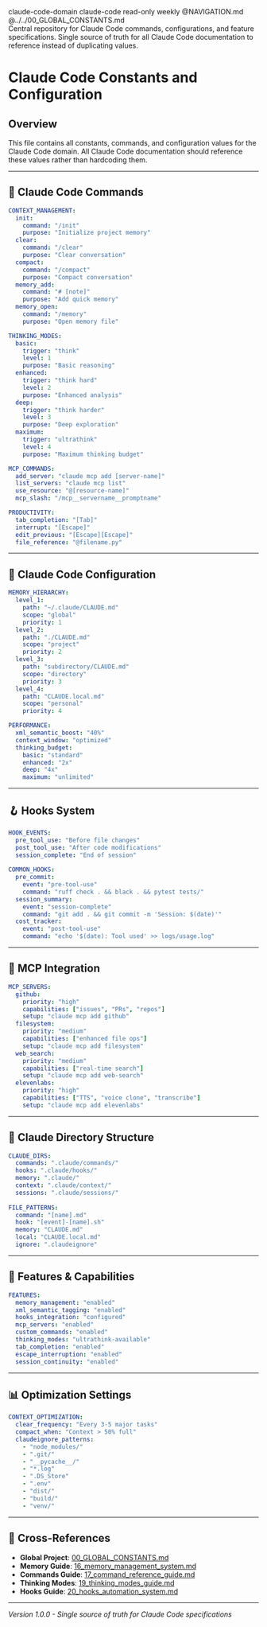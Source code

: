 <document type="constants" version="3.1.0" enhanced="2025-08-11">
  <metadata>
    <title>Claude Code Constants and Configuration</title>
    <scope>claude-code-domain</scope>
    <category>claude-code</category>
    <mutability>read-only</mutability>
    <validation-frequency>weekly</validation-frequency>
    <navigation>
      <index>@NAVIGATION.md</index>
      <related>@../../00_GLOBAL_CONSTANTS.md</related>
    </navigation>
  </metadata>

  <summary>
    Central repository for Claude Code commands, configurations, and feature specifications.
    Single source of truth for all Claude Code documentation to reference instead of duplicating values.
  </summary>
</document>

# Claude Code Constants and Configuration

## Overview

<purpose>
  This file contains all constants, commands, and configuration values for the Claude Code domain.
  All Claude Code documentation should reference these values rather than hardcoding them.
</purpose>

---

## 🎯 Claude Code Commands

```yaml
CONTEXT_MANAGEMENT:
  init: 
    command: "/init"
    purpose: "Initialize project memory"
  clear:
    command: "/clear"
    purpose: "Clear conversation"
  compact:
    command: "/compact"
    purpose: "Compact conversation"
  memory_add:
    command: "# [note]"
    purpose: "Add quick memory"
  memory_open:
    command: "/memory"
    purpose: "Open memory file"

THINKING_MODES:
  basic:
    trigger: "think"
    level: 1
    purpose: "Basic reasoning"
  enhanced:
    trigger: "think hard"
    level: 2
    purpose: "Enhanced analysis"
  deep:
    trigger: "think harder"
    level: 3
    purpose: "Deep exploration"
  maximum:
    trigger: "ultrathink"
    level: 4
    purpose: "Maximum thinking budget"

MCP_COMMANDS:
  add_server: "claude mcp add [server-name]"
  list_servers: "claude mcp list"
  use_resource: "@[resource-name]"
  mcp_slash: "/mcp__servername__promptname"

PRODUCTIVITY:
  tab_completion: "[Tab]"
  interrupt: "[Escape]"
  edit_previous: "[Escape][Escape]"
  file_reference: "@filename.py"
```

---

## 🔧 Claude Code Configuration

```yaml
MEMORY_HIERARCHY:
  level_1:
    path: "~/.claude/CLAUDE.md"
    scope: "global"
    priority: 1
  level_2:
    path: "./CLAUDE.md"
    scope: "project"
    priority: 2
  level_3:
    path: "subdirectory/CLAUDE.md"
    scope: "directory"
    priority: 3
  level_4:
    path: "CLAUDE.local.md"
    scope: "personal"
    priority: 4

PERFORMANCE:
  xml_semantic_boost: "40%"
  context_window: "optimized"
  thinking_budget:
    basic: "standard"
    enhanced: "2x"
    deep: "4x"
    maximum: "unlimited"
```

---

## 🪝 Hooks System

```yaml
HOOK_EVENTS:
  pre_tool_use: "Before file changes"
  post_tool_use: "After code modifications"
  session_complete: "End of session"
  
COMMON_HOOKS:
  pre_commit:
    event: "pre-tool-use"
    command: "ruff check . && black . && pytest tests/"
  session_summary:
    event: "session-complete"
    command: "git add . && git commit -m 'Session: $(date)'"
  cost_tracker:
    event: "post-tool-use"
    command: "echo '$(date): Tool used' >> logs/usage.log"
```

---

## 🔌 MCP Integration

```yaml
MCP_SERVERS:
  github:
    priority: "high"
    capabilities: ["issues", "PRs", "repos"]
    setup: "claude mcp add github"
  filesystem:
    priority: "medium"
    capabilities: ["enhanced file ops"]
    setup: "claude mcp add filesystem"
  web_search:
    priority: "medium"
    capabilities: ["real-time search"]
    setup: "claude mcp add web-search"
  elevenlabs:
    priority: "high"
    capabilities: ["TTS", "voice clone", "transcribe"]
    setup: "claude mcp add elevenlabs"
```

---

## 📁 Claude Directory Structure

```yaml
CLAUDE_DIRS:
  commands: ".claude/commands/"
  hooks: ".claude/hooks/"
  memory: ".claude/"
  context: ".claude/context/"
  sessions: ".claude/sessions/"
  
FILE_PATTERNS:
  command: "[name].md"
  hook: "[event]-[name].sh"
  memory: "CLAUDE.md"
  local: "CLAUDE.local.md"
  ignore: ".claudeignore"
```

---

## 🚀 Features & Capabilities

```yaml
FEATURES:
  memory_management: "enabled"
  xml_semantic_tagging: "enabled"
  hooks_integration: "configured"
  mcp_servers: "enabled"
  custom_commands: "enabled"
  thinking_modes: "ultrathink-available"
  tab_completion: "enabled"
  escape_interruption: "enabled"
  session_continuity: "enabled"
```

---

## 📊 Optimization Settings

```yaml
CONTEXT_OPTIMIZATION:
  clear_frequency: "Every 3-5 major tasks"
  compact_when: "Context > 50% full"
  claudeignore_patterns:
    - "node_modules/"
    - ".git/"
    - "__pycache__/"
    - "*.log"
    - ".DS_Store"
    - ".env"
    - "dist/"
    - "build/"
    - "venv/"
```

---

## 🔗 Cross-References

- **Global Project**: [00_GLOBAL_CONSTANTS.md](../../00_GLOBAL_CONSTANTS.md)
- **Memory Guide**: [16_memory_management_system.md](./16_memory_management_system.md)
- **Commands Guide**: [17_command_reference_guide.md](./17_command_reference_guide.md)
- **Thinking Modes**: [19_thinking_modes_guide.md](./19_thinking_modes_guide.md)
- **Hooks Guide**: [20_hooks_automation_system.md](./20_hooks_automation_system.md)

---

*Version 1.0.0 - Single source of truth for Claude Code specifications*